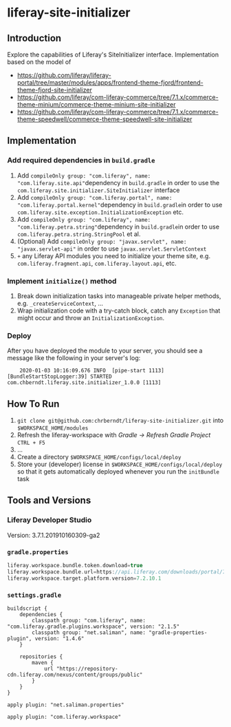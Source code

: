 # liferay-site-initializer

## Introduction


Explore the capabilities of Liferay's SiteInitializer interface. Implementation based on the model of 

* https://github.com/liferay/liferay-portal/tree/master/modules/apps/frontend-theme-fjord/frontend-theme-fjord-site-initializer
* https://github.com/liferay/com-liferay-commerce/tree/7.1.x/commerce-theme-minium/commerce-theme-minium-site-initializer
* https://github.com/liferay/com-liferay-commerce/tree/7.1.x/commerce-theme-speedwell/commerce-theme-speedwell-site-initializer

## Implementation

### Add required dependencies in `build.gradle`

1. Add 	`compileOnly group: "com.liferay", name: "com.liferay.site.api"`dependency in `build.gradle` in order to use the `com.liferay.site.initializer.SiteInitializer` interface
1. Add `compileOnly group: "com.liferay.portal", name: "com.liferay.portal.kernel"`dependency in `build.gradle`in order to use `com.liferay.site.exception.InitializationException` etc.
1. Add `compileOnly group: "com.liferay", name: "com.liferay.petra.string"`dependency in `build.gradle`in order to use `com.liferay.petra.string.StringPool` et al.
1. (Optional) Add `compileOnly group: "javax.servlet", name: "javax.servlet-api"` in order to use `javax.servlet.ServletContext`
1. `+` any Liferay API modules you need to initialize your theme site, e.g. `com.liferay.fragment.api`, `com.liferay.layout.api`, etc.

### Implement `initialize()` method

1. Break down initialization tasks into manageable private helper methods, e.g. `_createServiceContext`, ...
1. Wrap initialization code with a try-catch block, catch any `Exception` that might occur and throw an `InitializationException`.

### Deploy

After you have deployed the module to your server, you should see a message like the following in your server's log: 

```
	2020-01-03 10:16:09.676 INFO  [pipe-start 1113][BundleStartStopLogger:39] STARTED com.chberndt.liferay.site.initializer_1.0.0 [1113]
```




## How To Run

1. `git clone git@github.com:chrberndt/liferay-site-initializer.git` into `$WORKSPACE_HOME/modules`
1. Refresh the liferay-workspace with _Gradle → Refresh Gradle Project_ `CTRL + F5`
1. ...
1. Create a directory `$WORKSPACE_HOME/configs/local/deploy`
1. Store your (developer) license in `$WORKSPACE_HOME/configs/local/deploy` so that it gets automatically deployed whenever you run the `initBundle` task

## Tools and Versions

### Liferay Developer Studio

Version: 3.7.1.201910160309-ga2

### `gradle.properties`

```groovy
liferay.workspace.bundle.token.download=true
liferay.workspace.bundle.url=https://api.liferay.com/downloads/portal/7.2.10.1/liferay-dxp-tomcat-7.2.10.1-sp1-20191009103614075.7z
liferay.workspace.target.platform.version=7.2.10.1
```

### `settings.gradle`

```
buildscript {
	dependencies {
		classpath group: "com.liferay", name: "com.liferay.gradle.plugins.workspace", version: "2.1.5"
		classpath group: "net.saliman", name: "gradle-properties-plugin", version: "1.4.6"
	}

	repositories {
		maven {
			url "https://repository-cdn.liferay.com/nexus/content/groups/public"
		}
	}
}

apply plugin: "net.saliman.properties"

apply plugin: "com.liferay.workspace"
```


